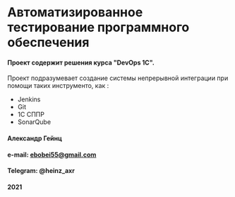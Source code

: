 # Автоматизированное тестирование программного обеспечения
#### Проект содержит решения курса "DevOps 1C". 

Проект подразумевает создание системы непрерывной интеграции 
при помощи таких инструменто, как : 

* Jenkins
* Git
* 1C СППР
* SonarQube

#### Александр Гейнц 
#### e-mail: ebobei55@gmail.com  
#### Telegram: @heinz_axr
#### 2021
